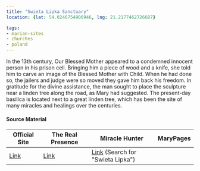 ```yaml
---
title: "Swieta Lipka Sanctuary"
location: {lat: 54.0246754900946, lng: 21.2177462726687}

tags:
- marian-sites
- churches
- poland
---
```


In the 13th century, Our Blessed Mother appeared to a condemned innocent person in his prison cell. Bringing him a piece of wood and a knife, she told him to carve an image of the Blessed Mother with Child.  When he had done so, the jailers and judge were so moved they gave him back his freedom.  In gratitude for the divine assistance, the man sought to place the sculpture near a linden tree along the road, as Mary had suggested.  The present-day basilica is located next to a great linden tree, which has been the site of many miracles and healings over the centuries.

#### Source Material

| Official Site | The Real Presence | Miracle Hunter | MaryPages |
| --- | --- | --- | --- |
| [Link](https://www.swlipka.pl/) | [Link](http://www.therealpresence.org/eucharst/misc/BVM/138_SWIETA_LIPKA_60x96.pdf) | [Link](http://www.miraclehunter.com/marian_apparitions/approved_apparitions/apparitions_1200-1299.html) (Search for "Swieta Lipka") | |


